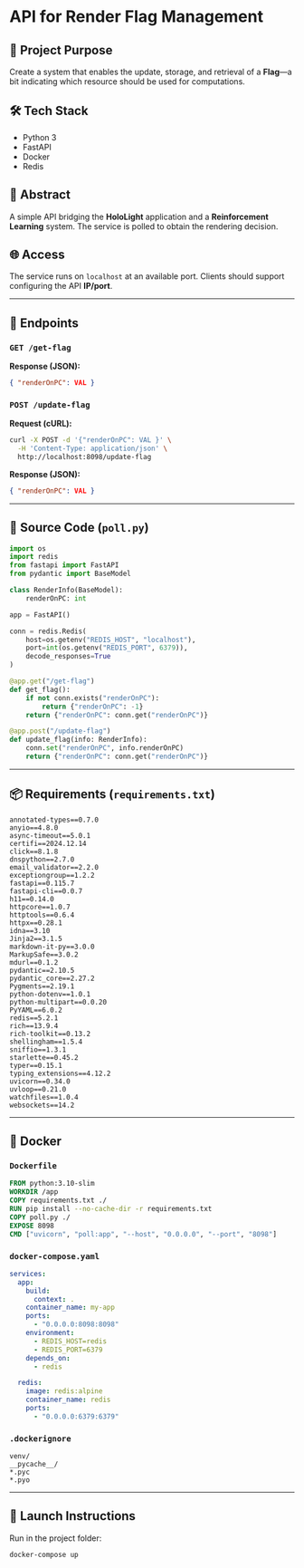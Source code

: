 # API for Render Flag Management

## 📌 Project Purpose
Create a system that enables the update, storage, and retrieval of a **Flag**—a bit indicating which resource should be used for computations.

## 🛠️ Tech Stack
- Python 3  
- FastAPI  
- Docker  
- Redis  

## 📖 Abstract
A simple API bridging the **HoloLight** application and a **Reinforcement Learning** system. The service is polled to obtain the rendering decision.

## 🌐 Access
The service runs on `localhost` at an available port. Clients should support configuring the API **IP/port**.

---

## 📍 Endpoints

### `GET /get-flag`
**Response (JSON):**
```json
{ "renderOnPC": VAL }
```

### `POST /update-flag`
**Request (cURL):**
```bash
curl -X POST -d '{"renderOnPC": VAL }' \
  -H 'Content-Type: application/json' \
  http://localhost:8098/update-flag
```
**Response (JSON):**
```json
{ "renderOnPC": VAL }
```

---

## 📂 Source Code (`poll.py`)
```python
import os
import redis
from fastapi import FastAPI
from pydantic import BaseModel

class RenderInfo(BaseModel):
    renderOnPC: int

app = FastAPI()

conn = redis.Redis(
    host=os.getenv("REDIS_HOST", "localhost"),
    port=int(os.getenv("REDIS_PORT", 6379)),
    decode_responses=True
)

@app.get("/get-flag")
def get_flag():
    if not conn.exists("renderOnPC"):
        return {"renderOnPC": -1}
    return {"renderOnPC": conn.get("renderOnPC")}

@app.post("/update-flag")
def update_flag(info: RenderInfo):
    conn.set("renderOnPC", info.renderOnPC)
    return {"renderOnPC": conn.get("renderOnPC")}
```

---

## 📦 Requirements (`requirements.txt`)
```
annotated-types==0.7.0
anyio==4.8.0
async-timeout==5.0.1
certifi==2024.12.14
click==8.1.8
dnspython==2.7.0
email_validator==2.2.0
exceptiongroup==1.2.2
fastapi==0.115.7
fastapi-cli==0.0.7
h11==0.14.0
httpcore==1.0.7
httptools==0.6.4
httpx==0.28.1
idna==3.10
Jinja2==3.1.5
markdown-it-py==3.0.0
MarkupSafe==3.0.2
mdurl==0.1.2
pydantic==2.10.5
pydantic_core==2.27.2
Pygments==2.19.1
python-dotenv==1.0.1
python-multipart==0.0.20
PyYAML==6.0.2
redis==5.2.1
rich==13.9.4
rich-toolkit==0.13.2
shellingham==1.5.4
sniffio==1.3.1
starlette==0.45.2
typer==0.15.1
typing_extensions==4.12.2
uvicorn==0.34.0
uvloop==0.21.0
watchfiles==1.0.4
websockets==14.2
```

---

## 🐳 Docker

### `Dockerfile`
```dockerfile
FROM python:3.10-slim
WORKDIR /app
COPY requirements.txt ./
RUN pip install --no-cache-dir -r requirements.txt
COPY poll.py ./
EXPOSE 8098
CMD ["uvicorn", "poll:app", "--host", "0.0.0.0", "--port", "8098"]
```

### `docker-compose.yaml`
```yaml
services:
  app:
    build:
      context: .
    container_name: my-app
    ports:
      - "0.0.0.0:8098:8098"
    environment:
      - REDIS_HOST=redis
      - REDIS_PORT=6379
    depends_on:
      - redis

  redis:
    image: redis:alpine
    container_name: redis
    ports:
      - "0.0.0.0:6379:6379"
```

### `.dockerignore`
```
venv/
__pycache__/
*.pyc
*.pyo
```

---

## 🚀 Launch Instructions
Run in the project folder:
```bash
docker-compose up
```

